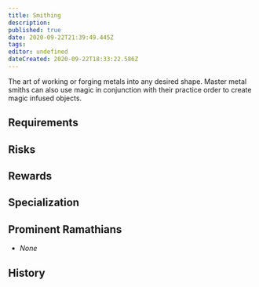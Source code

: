 ```yaml
---
title: Smithing
description: 
published: true
date: 2020-09-22T21:39:49.445Z
tags: 
editor: undefined
dateCreated: 2020-09-22T18:33:22.586Z
---
```


The art of working or forging metals into any desired shape. Master metal smiths can also use magic in conjunction with their practice order to create magic infused objects.

## Requirements

## Risks

## Rewards

## Specialization

## Prominent Ramathians

- *None*

## History

